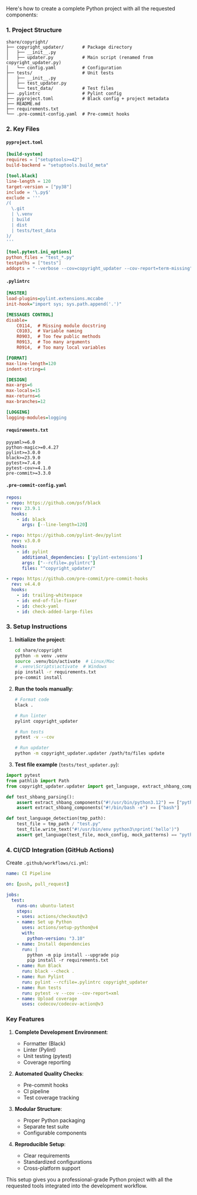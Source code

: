 Here's how to create a complete Python project with all the requested components:

### 1. Project Structure
```
share/copyright/
├── copyright_updater/       # Package directory
│   ├── __init__.py
│   ├── updater.py           # Main script (renamed from copyright_updater.py)
│   └── config.yaml          # Configuration
├── tests/                   # Unit tests
│   ├── __init__.py
│   ├── test_updater.py
│   └── test_data/           # Test files
├── .pylintrc                # Pylint config
├── pyproject.toml           # Black config + project metadata
├── README.md
├── requirements.txt
└── .pre-commit-config.yaml  # Pre-commit hooks
```

### 2. Key Files

#### `pyproject.toml`
```toml
[build-system]
requires = ["setuptools>=42"]
build-backend = "setuptools.build_meta"

[tool.black]
line-length = 120
target-version = ["py38"]
include = '\.py$'
exclude = '''
/(
  \.git
  | \.venv
  | build
  | dist
  | tests/test_data
)/
'''

[tool.pytest.ini_options]
python_files = "test_*.py"
testpaths = ["tests"]
addopts = "--verbose --cov=copyright_updater --cov-report=term-missing"
```

#### `.pylintrc`
```ini
[MASTER]
load-plugins=pylint.extensions.mccabe
init-hook="import sys; sys.path.append('.')"

[MESSAGES CONTROL]
disable=
    C0114,  # Missing module docstring
    C0103,  # Variable naming
    R0903,  # Too few public methods
    R0913,  # Too many arguments
    R0914,  # Too many local variables

[FORMAT]
max-line-length=120
indent-string=4

[DESIGN]
max-args=6
max-locals=15
max-returns=6
max-branches=12

[LOGGING]
logging-modules=logging
```

#### `requirements.txt`
```
pyyaml>=6.0
python-magic>=0.4.27
pylint>=3.0.0
black>=23.9.0
pytest>=7.4.0
pytest-cov>=4.1.0
pre-commit>=3.3.0
```

#### `.pre-commit-config.yaml`
```yaml
repos:
- repo: https://github.com/psf/black
  rev: 23.9.1
  hooks:
    - id: black
      args: [--line-length=120]

- repo: https://github.com/pylint-dev/pylint
  rev: v3.0.0
  hooks:
    - id: pylint
      additional_dependencies: ['pylint-extensions']
      args: ["--rcfile=.pylintrc"]
      files: "^copyright_updater/"

- repo: https://github.com/pre-commit/pre-commit-hooks
  rev: v4.4.0
  hooks:
    - id: trailing-whitespace
    - id: end-of-file-fixer
    - id: check-yaml
    - id: check-added-large-files
```

### 3. Setup Instructions

1. **Initialize the project**:
   ```bash
   cd share/copyright
   python -m venv .venv
   source .venv/bin/activate  # Linux/Mac
   # .venv\Scripts\activate  # Windows
   pip install -r requirements.txt
   pre-commit install
   ```

2. **Run the tools manually**:
   ```bash
   # Format code
   black .

   # Run linter
   pylint copyright_updater

   # Run tests
   pytest -v --cov

   # Run updater
   python -m copyright_updater.updater /path/to/files update
   ```

3. **Test file example** (`tests/test_updater.py`):
```python
import pytest
from pathlib import Path
from copyright_updater.updater import get_language, extract_shbang_components

def test_shbang_parsing():
    assert extract_shbang_components("#!/usr/bin/python3.12") == ["python312", "python3", "python"]
    assert extract_shbang_components("#!/bin/bash -e") == ["bash"]

def test_language_detection(tmp_path):
    test_file = tmp_path / "test.py"
    test_file.write_text("#!/usr/bin/env python3\nprint('hello')")
    assert get_language(test_file, mock_config, mock_patterns) == "python"
```

### 4. CI/CD Integration (GitHub Actions)

Create `.github/workflows/ci.yml`:
```yaml
name: CI Pipeline

on: [push, pull_request]

jobs:
  test:
    runs-on: ubuntu-latest
    steps:
    - uses: actions/checkout@v3
    - name: Set up Python
      uses: actions/setup-python@v4
      with:
        python-version: "3.10"
    - name: Install dependencies
      run: |
        python -m pip install --upgrade pip
        pip install -r requirements.txt
    - name: Run Black
      run: black --check .
    - name: Run Pylint
      run: pylint --rcfile=.pylintrc copyright_updater
    - name: Run tests
      run: pytest -v --cov --cov-report=xml
    - name: Upload coverage
      uses: codecov/codecov-action@v3
```

### Key Features

1. **Complete Development Environment**:
   - Formatter (Black)
   - Linter (Pylint)
   - Unit testing (pytest)
   - Coverage reporting

2. **Automated Quality Checks**:
   - Pre-commit hooks
   - CI pipeline
   - Test coverage tracking

3. **Modular Structure**:
   - Proper Python packaging
   - Separate test suite
   - Configurable components

4. **Reproducible Setup**:
   - Clear requirements
   - Standardized configurations
   - Cross-platform support

This setup gives you a professional-grade Python project with all the requested tools integrated into the development workflow.
